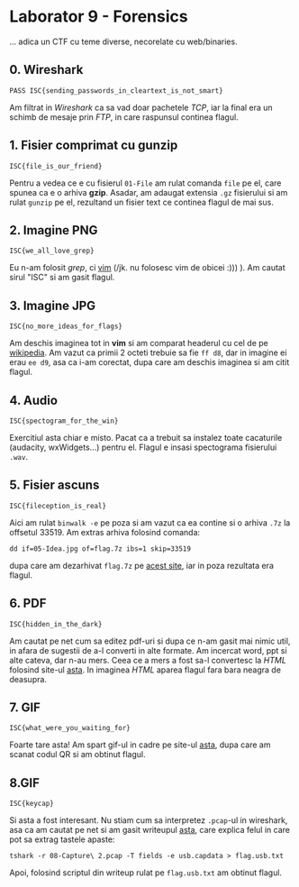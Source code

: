 # Laborator 9 - Forensics
... adica un CTF cu teme diverse, necorelate cu web/binaries.

## 0. Wireshark
```
PASS ISC{sending_passwords_in_cleartext_is_not_smart}
```
Am filtrat in *Wireshark* ca sa vad doar pachetele *TCP*, iar la final era
un schimb de mesaje prin *FTP*, in care raspunsul continea flagul.


## 1. Fisier comprimat cu gunzip
```
ISC{file_is_our_friend}
```
Pentru a vedea ce e cu fisierul `01-File` am rulat comanda `file` pe el, care
spunea ca e o arhiva **gzip**. Asadar, am adaugat extensia `.gz` fisierului si
am rulat `gunzip` pe el, rezultand un fisier text ce continea flagul de mai sus.


## 2. Imagine PNG
```
ISC{we_all_love_grep}
```
Eu n-am folosit *grep*, ci [vim](https://xkcd.com/378/) (/jk. nu folosesc vim de
obicei :))) ). Am cautat sirul "ISC" si am gasit flagul.


## 3. Imagine JPG
```
ISC{no_more_ideas_for_flags}
```
Am deschis imaginea tot in **vim** si am comparat headerul cu cel de pe
[wikipedia](https://en.wikipedia.org/wiki/JPEG_File_Interchange_Format#File_format_structure).
Am vazut ca primii 2 octeti trebuie sa fie `ff d8`, dar in imagine ei erau
`ee d9`, asa ca i-am corectat, dupa care am deschis imaginea si am citit flagul.


## 4. Audio
```
ISC{spectogram_for_the_win}
```
Exercitiul asta chiar e misto. Pacat ca a trebuit sa instalez toate cacaturile
(audacity, wxWidgets...) pentru el. Flagul e insasi spectograma fisierului
`.wav`.


## 5. Fisier ascuns
```
ISC{fileception_is_real}
```
Aici am rulat `binwalk -e` pe poza si am vazut ca ea contine si o arhiva `.7z`
la offsetul 33519. Am extras arhiva folosind comanda:
```
dd if=05-Idea.jpg of=flag.7z ibs=1 skip=33519
```
dupa care am dezarhivat `flag.7z` pe [acest site](https://extract.me/), iar in
poza rezultata era flagul.


## 6. PDF
```
ISC{hidden_in_the_dark}
```
Am cautat pe net cum sa editez pdf-uri si dupa ce n-am gasit mai nimic util, in
afara de sugestii de a-l converti in alte formate. Am incercat word, ppt si alte
cateva, dar n-au mers. Ceea ce a mers a fost sa-l convertesc la *HTML* folosind
site-ul [asta](https://pdf.online/convert-pdf-to-html). In imaginea *HTML*
aparea flagul fara bara neagra de deasupra.


## 7. GIF
```
ISC{what_were_you_waiting_for}
```
Foarte tare asta! Am spart gif-ul in cadre pe site-ul
[asta](https://ezgif.com/split/ezgif-1-fd1ffb302d59.gif), dupa care am scanat
codul QR si am obtinut flagul.


## 8.GIF
```
ISC{keycap}
```
Si asta a fost interesant. Nu stiam cum sa interpretez `.pcap`-ul in wireshark,
asa ca am cautat pe net si am gasit writeupul
[asta](https://blog.stayontarget.org/2019/03/decoding-mixed-case-usb-keystrokes-from.html), care explica felul in care pot sa extrag tastele apaste:
```
tshark -r 08-Capture\ 2.pcap -T fields -e usb.capdata > flag.usb.txt
```
Apoi, folosind scriptul din writeup rulat pe `flag.usb.txt` am obtinut flagul.
